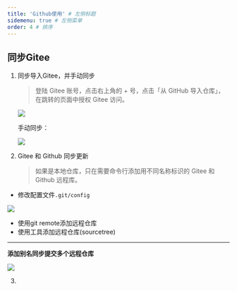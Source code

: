 ```yaml
---
title: 'Github使用' # 左侧标题
sidemenu: true # 左侧菜单
order: 4 # 排序
---
```



## 同步Gitee

1. 同步导入Gitee，并手动同步
   > 登陆 Gitee 账号，点击右上角的 + 号，点击「从 GitHub 导入仓库」，在跳转的页面中授权 Gitee 访问。

   ![](https://images.gitee.com/uploads/images/2020/1228/112528_a7793116_7722649.png)

   手动同步：
  
   ![](https://images.gitee.com/uploads/images/2019/1219/182244_d97d6aa2_669935.png)

2. Gitee 和 Github 同步更新
   > 如果是本地仓库，只在需要命令行添加用不同名称标识的 Gitee  和 Github 远程库。
  - 修改配置文件`.git/config`

   ![](https://cdn.jsdelivr.net/gh/StupidUr/images@main/notes/20220526115915.png)

  - 使用git remote添加远程仓库
  - 使用工具添加远程仓库(sourcetree)
  ----
  
  **添加别名同步提交多个远程仓库**

  ![](https://cdn.jsdelivr.net/gh/StupidUr/images@main/notes/20220526120741.png)

3. 

   

